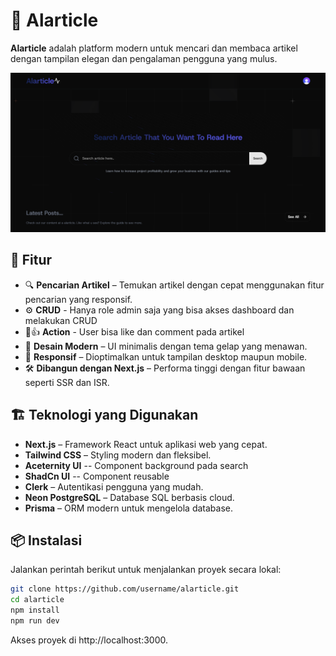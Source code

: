 # 📖 Alarticle

**Alarticle** adalah platform modern untuk mencari dan membaca artikel dengan tampilan elegan dan pengalaman pengguna yang mulus.

![Preview](./public/preview.png)

## 🚀 Fitur

- 🔍 **Pencarian Artikel** – Temukan artikel dengan cepat menggunakan fitur pencarian yang responsif.
- ⚙️ **CRUD** - Hanya role admin saja yang bisa akses dashboard dan melakukan CRUD
- 💬👍 **Action** - User bisa like dan comment pada artikel
- 🎨 **Desain Modern** – UI minimalis dengan tema gelap yang menawan.
- 📱 **Responsif** – Dioptimalkan untuk tampilan desktop maupun mobile.
- 🛠️ **Dibangun dengan Next.js** – Performa tinggi dengan fitur bawaan seperti SSR dan ISR.

## 🏗️ Teknologi yang Digunakan

- **Next.js** – Framework React untuk aplikasi web yang cepat.
- **Tailwind CSS** – Styling modern dan fleksibel.
- **Aceternity UI** -- Component background pada search
- **ShadCn UI** -- Component reusable
- **Clerk** – Autentikasi pengguna yang mudah.
- **Neon PostgreSQL** – Database SQL berbasis cloud.
- **Prisma** – ORM modern untuk mengelola database.

## 📦 Instalasi

Jalankan perintah berikut untuk menjalankan proyek secara lokal:

```bash
git clone https://github.com/username/alarticle.git
cd alarticle
npm install
npm run dev
```

Akses proyek di http://localhost:3000.
